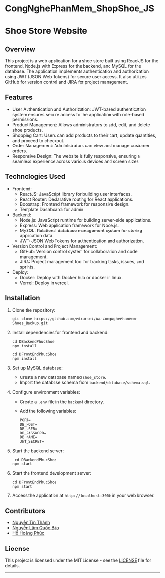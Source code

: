 # CongNghePhanMem_ShopShoe_JS
# Shoe Store Website

## Overview

This project is a web application for a shoe store built using ReactJS for the frontend, Node.js with Express for the backend, and MySQL for the database. The application implements authentication and authorization using JWT (JSON Web Tokens) for secure user access. It also utilizes GitHub for version control and JIRA for project management.

## Features

- User Authentication and Authorization: JWT-based authentication system ensures secure access to the application with role-based permissions.
- Product Management: Allows administrators to add, edit, and delete shoe products.
- Shopping Cart: Users can add products to their cart, update quantities, and proceed to checkout.
- Order Management: Administrators can view and manage customer orders.
- Responsive Design: The website is fully responsive, ensuring a seamless experience across various devices and screen sizes.

## Technologies Used

- Frontend:
  - ReactJS: JavaScript library for building user interfaces.
  - React Router: Declarative routing for React applications.
  - Bootstrap: Frontend framework for responsive design.
  - Template Dashboard: for admin
- Backend:
  - Node.js: JavaScript runtime for building server-side applications.
  - Express: Web application framework for Node.js.
  - MySQL: Relational database management system for storing application data.
  - JWT: JSON Web Tokens for authentication and authorization.
- Version Control and Project Management:
  - GitHub: Version control system for collaboration and code management.
  - JIRA: Project management tool for tracking tasks, issues, and sprints.
- Deploy:
  - Docker: Deploy with Docker hub or docker in linux.
  - Vercel: Deploy in vercel.
## Installation

1. Clone the repository:

   ```
   git clone https://github.com/Minurte1/DA-CongNghePhanMem-Shoes_Backup.git
   ```

2. Install dependencies for frontend and backend:

   ```
   cd DBackendPhucShoe
   npm install

   cd DFrontEndPhucShoe
   npm install
   ```

3. Set up MySQL database:

   - Create a new database named `shoe_store`.
   - Import the database schema from `backend/database/schema.sql`.

4. Configure environment variables:

   - Create a `.env` file in the `backend` directory.
   - Add the following variables:

     ```
     PORT=
     DB_HOST=
     DB_USER=
     DB_PASSWORD=
     DB_NAME=
     JWT_SECRET=
     ```

5. Start the backend server:

   ```
    cd DBackendPhucShoe
   npm start
   ```

6. Start the frontend development server:

   ```
   cd DFrontEndPhucShoe
   npm start
   ```

7. Access the application at `http://localhost:3000` in your web browser.

## Contributors

- [Nguyễn Tín Thành](https://github.com/tinthanhtv2014)
- [Nguyễn Lâm Quốc Bảo](https://github.com/BaoQuocZero)
- [Hồ Hoàng Phúc](https://github.com/Minurte1)

## License

This project is licensed under the MIT License - see the [LICENSE](LICENSE) file for details.

---
